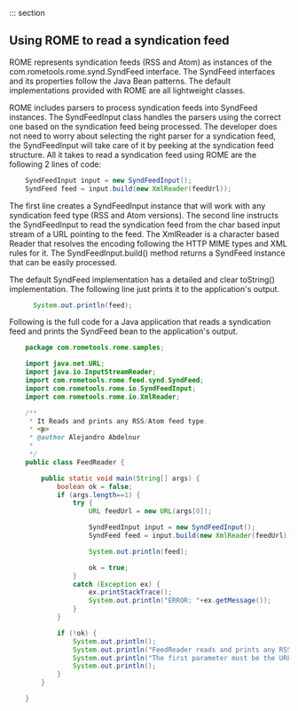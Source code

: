 ::: section
## Using ROME to read a syndication feed

ROME represents syndication feeds (RSS and Atom) as instances of the
com.rometools.rome.synd.SyndFeed interface. The SyndFeed interfaces and
its properties follow the Java Bean patterns. The default
implementations provided with ROME are all lightweight classes.

ROME includes parsers to process syndication feeds into SyndFeed
instances. The SyndFeedInput class handles the parsers using the correct
one based on the syndication feed being processed. The developer does
not need to worry about selecting the right parser for a syndication
feed, the SyndFeedInput will take care of it by peeking at the
syndication feed structure. All it takes to read a syndication feed
using ROME are the following 2 lines of code:

```java
    SyndFeedInput input = new SyndFeedInput();
    SyndFeed feed = input.build(new XmlReader(feedUrl));
```

The first line creates a SyndFeedInput instance that will work with any
syndication feed type (RSS and Atom versions). The second line instructs
the SyndFeedInput to read the syndication feed from the char based input
stream of a URL pointing to the feed. The XmlReader is a character based
Reader that resolves the encoding following the HTTP MIME types and XML
rules for it. The SyndFeedInput.build() method returns a SyndFeed
instance that can be easily processed.

The default SyndFeed implementation has a detailed and clear toString()
implementation. The following line just prints it to the application\'s
output.

```java
      System.out.println(feed);
```

Following is the full code for a Java application that reads a
syndication feed and prints the SyndFeed bean to the application\'s
output.

```java
    package com.rometools.rome.samples;

    import java.net.URL;
    import java.io.InputStreamReader;
    import com.rometools.rome.feed.synd.SyndFeed;
    import com.rometools.rome.io.SyndFeedInput;
    import com.rometools.rome.io.XmlReader;

    /**
     * It Reads and prints any RSS/Atom feed type.
     * <p>
     * @author Alejandro Abdelnur
     *
     */
    public class FeedReader {

        public static void main(String[] args) {
            boolean ok = false;
            if (args.length==1) {
                try {
                    URL feedUrl = new URL(args[0]);

                    SyndFeedInput input = new SyndFeedInput();
                    SyndFeed feed = input.build(new XmlReader(feedUrl));

                    System.out.println(feed);

                    ok = true;
                }
                catch (Exception ex) {
                    ex.printStackTrace();
                    System.out.println("ERROR: "+ex.getMessage());
                }
            }

            if (!ok) {
                System.out.println();
                System.out.println("FeedReader reads and prints any RSS/Atom feed type.");
                System.out.println("The first parameter must be the URL of the feed to read.");
                System.out.println();
            }
        }

    }
```
